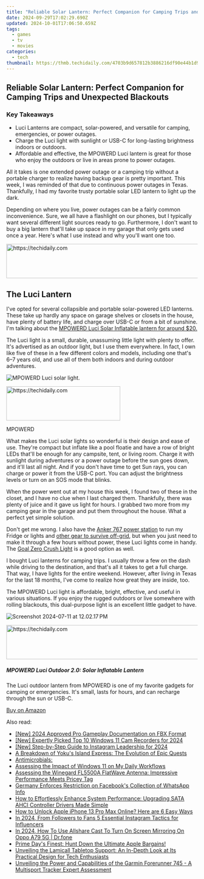 ```yaml
---
title: "Reliable Solar Lantern: Perfect Companion for Camping Trips and Unexpected Blackouts"
date: 2024-09-29T17:02:29.690Z
updated: 2024-10-01T17:06:50.659Z
tags:
  - games
  - tv
  - movies
categories:
  - tech
thumbnail: https://thmb.techidaily.com/4703b9d657812b3886216df90e44b1d9ef5fb3878b6869f4909ce7c65740d3ae.jpg
---
```


## Reliable Solar Lantern: Perfect Companion for Camping Trips and Unexpected Blackouts

### Key Takeaways

* Luci Lanterns are compact, solar-powered, and versatile for camping, emergencies, or power outages.
* Charge the Luci light with sunlight or USB-C for long-lasting brightness indoors or outdoors.
* Affordable and effective, the MPOWERD Luci lantern is great for those who enjoy the outdoors or live in areas prone to power outages.

 All it takes is one extended power outage or a camping trip without a portable charger to realize having backup gear is pretty important. This week, I was reminded of that due to continuous power outages in Texas. Thankfully, I had my favorite trusty portable solar LED lantern to light up the dark.

 Depending on where you live, power outages can be a fairly common inconvenience. Sure, we all have a flashlight on our phones, but I typically want several different light sources ready to go. Furthermore, I don't want to buy a big lantern that'll take up space in my garage that only gets used once a year. Here's what I use instead and why you'll want one too.

<!-- affiliate ads begin -->
<a href="https://imp.i357552.net/c/5597632/1001453/11832" target="_top" id="1001453">
  <img src="//a.impactradius-go.com/display-ad/11832-1001453" border="0" alt="https://techidaily.com" width="728" height="90"/>
</a>
<img height="0" width="0" src="https://imp.i357552.net/i/5597632/1001453/11832" style="position:absolute;visibility:hidden;" border="0" />
<!-- affiliate ads end -->

##  The Luci Lantern

 I've opted for several collapsible and portable solar-powered LED lanterns. These take up hardly any space on garage shelves or closets in the house, have plenty of battery life, and charge over USB-C or from a bit of sunshine. I'm talking about the [MPOWERD Luci Solar Inflatable lantern for around $20.](https://www.amazon.com/MPOWERD-Luci-Outdoor-2-0-Rechargeable/dp/B0BX2GN4KL?tag=hotoge-20&ascsubtag=UUhtgUeUpU2004131&asc%5Frefurl=https%3A%2F%2Fwww.howtogeek.com%2Fsolar-lantern-perfect-for-camping-or-power-outages%2F&asc%5Fcampaign=Short-Term) 

 The Luci light is a small, durable, unassuming little light with plenty to offer. It's advertised as an outdoor light, but I use them everywhere. In fact, I own like five of these in a few different colors and models, including one that's 6–7 years old, and use all of them both indoors and during outdoor adventures.

![MPOWERD Luci solar light.](https://static1.howtogeekimages.com/wordpress/wp-content/uploads/2024/07/luci-all-three.jpg) 

<!-- affiliate ads begin -->
<a href="https://aligracehair.sjv.io/c/5597632/2027190/19272" target="_top" id="2027190">
  <img src="//a.impactradius-go.com/display-ad/19272-2027190" border="0" alt="https://techidaily.com" width="300" height="90"/>
</a>
<img height="0" width="0" src="https://aligracehair.sjv.io/i/5597632/2027190/19272" style="position:absolute;visibility:hidden;" border="0" />
<!-- affiliate ads end -->

MPOWERD

 What makes the Luci solar lights so wonderful is their design and ease of use. They're compact but inflate like a pool floatie and have a row of bright LEDs that'll be enough for any campsite, tent, or living room. Charge it with sunlight during adventures or a power outage before the sun goes down, and it'll last all night. And if you don't have time to get Sun rays, you can charge or power it from the USB-C port. You can adjust the brightness levels or turn on an SOS mode that blinks. 

 When the power went out at my house this week, I found two of these in the closet, and I have no clue when I last charged them. Thankfully, there was plenty of juice and it gave us light for hours. I grabbed two more from my camping gear in the garage and put them throughout the house. What a perfect yet simple solution.

 Don't get me wrong. I also have the [Anker 767 power station](https://sim-unlock.techidaily.com/in-2024-android-unlock-code-sim-unlock-your-infinix-hot-40-phone-and-remove-locked-screen-by-drfone-android/) to run my Fridge or lights and [other gear to survive off-grid](https://visual-screen-recording.techidaily.com/updated-2024-approved-enable-vlcs-webcam-recording-for-high-quality-footage/), but when you just need to make it through a few hours without power, these Luci lights come in handy. The [Goal Zero Crush Light](https://www.amazon.com/Goal-Zero-Crush-Powered-Lantern/dp/B07BMJPH8L/?tag=hotoge-20&ascsubtag=UUhtgUeUpU2004131&asc%5Frefurl=https%3A%2F%2Fwww.howtogeek.com%2Fsolar-lantern-perfect-for-camping-or-power-outages%2F&asc%5Fcampaign=Short-Term) is a good option as well.

 I bought Luci lanterns for camping trips. I usually throw a few on the dash while driving to the destination, and that's all it takes to get a full charge. That way, I have lights for the entire weekend. However, after living in Texas for the last 18 months, I've come to realize how great they are inside, too.

 The MPOWERD Luci light is affordable, bright, effective, and useful in various situations. If you enjoy the rugged outdoors or live somewhere with rolling blackouts, this dual-purpose light is an excellent little gadget to have.

![Screenshot 2024-07-11 at 12.02.17 PM](https://static1.howtogeekimages.com/wordpress/wp-content/uploads/2024/07/screenshot-2024-07-11-at-12-02-17-pm.jpg) 

<!-- affiliate ads begin -->
<a href="https://appsumo.8odi.net/c/5597632/2144276/7443" target="_top" id="2144276">
  <img src="//a.impactradius-go.com/display-ad/7443-2144276" border="0" alt="https://techidaily.com" width="728" height="90"/>
</a>
<img height="0" width="0" src="https://appsumo.8odi.net/i/5597632/2144276/7443" style="position:absolute;visibility:hidden;" border="0" />
<!-- affiliate ads end -->

#####  MPOWERD Luci Outdoor 2.0: Solar Inflatable Lantern

The Luci outdoor lantern from MPOWERD is one of my favorite gadgets for camping or emergencies. It's small, lasts for hours, and can recharge through the sun or USB-C. 

[Buy on Amazon](https://www.amazon.com/MPOWERD-Luci-Outdoor-2-0-Rechargeable/dp/B0BX2GN4KL?tag=hotoge-20&ascsubtag=UUhtgUeUpU2004131&asc%5Frefurl=https%3A%2F%2Fwww.howtogeek.com%2Fsolar-lantern-perfect-for-camping-or-power-outages%2F&asc%5Fcampaign=Short-Term)

<ins class="adsbygoogle"
     style="display:block"
     data-ad-format="autorelaxed"
     data-ad-client="ca-pub-7571918770474297"
     data-ad-slot="1223367746"></ins>

<ins class="adsbygoogle"
     style="display:block"
     data-ad-client="ca-pub-7571918770474297"
     data-ad-slot="8358498916"
     data-ad-format="auto"
     data-full-width-responsive="true"></ins>

<span class="atpl-alsoreadstyle">Also read:</span>
<div><ul>
<li><a href="https://screen-sharing-recording.techidaily.com/new-2024-approved-pro-gameplay-documentation-on-fbx-format/"><u>[New] 2024 Approved Pro Gameplay Documentation on FBX Format</u></a></li>
<li><a href="https://screen-mirroring-recording.techidaily.com/new-expertly-picked-top-10-windows-11-cam-recorders-for-2024/"><u>[New] Expertly Picked Top 10 Windows 11 Cam Recorders for 2024</u></a></li>
<li><a href="https://instagram-video-files.techidaily.com/new-step-by-step-guide-to-instagram-leadership-for-2024/"><u>[New] Step-by-Step Guide to Instagram Leadership for 2024</u></a></li>
<li><a href="https://buynow-marvelous.techidaily.com/a-breakdown-of-yokus-island-express-the-evolution-of-epic-quests/"><u>A Breakdown of Yoku's Island Express: The Evolution of Epic Quests</u></a></li>
<li><a href="https://buynow-marvelous.techidaily.com/antimicrobials/"><u>Antimicrobials:</u></a></li>
<li><a href="https://buynow-marvelous.techidaily.com/assessing-the-impact-of-windows-11-on-my-daily-workflows/"><u>Assessing the Impact of Windows 11 on My Daily Workflows</u></a></li>
<li><a href="https://buynow-marvelous.techidaily.com/assessing-the-winegard-fl5500a-flatwave-antenna-impressive-performance-meets-pricey-tag/"><u>Assessing the Winegard FL5500A FlatWave Antenna: Impressive Performance Meets Pricey Tag</u></a></li>
<li><a href="https://facebook.techidaily.com/germany-enforces-restriction-on-facebooks-collection-of-whatsapp-info/"><u>Germany Enforces Restriction on Facebook's Collection of WhatsApp Info</u></a></li>
<li><a href="https://win-dash.techidaily.com/how-to-effortlessly-enhance-system-performance-upgrading-sata-ahci-controller-drivers-made-simple/"><u>How to Effortlessly Enhance System Performance: Upgrading SATA AHCI Controller Drivers Made Simple</u></a></li>
<li><a href="https://sim-unlock.techidaily.com/how-to-unlock-apple-iphone-13-pro-max-online-here-are-6-easy-ways-by-drfone-ios/"><u>How to Unlock Apple iPhone 13 Pro Max Online? Here are 6 Easy Ways</u></a></li>
<li><a href="https://instagram-video-recordings.techidaily.com/in-2024-from-followers-to-fans-5-essential-instagram-tactics-for-influencers/"><u>In 2024, From Followers to Fans 5 Essential Instagram Tactics for Influencers</u></a></li>
<li><a href="https://screen-mirror.techidaily.com/in-2024-how-to-use-allshare-cast-to-turn-on-screen-mirroring-on-oppo-a79-5g-drfone-by-drfone-android/"><u>In 2024, How To Use Allshare Cast To Turn On Screen Mirroring On Oppo A79 5G | Dr.fone</u></a></li>
<li><a href="https://buynow-marvelous.techidaily.com/1723046974232-prime-days-finest-hunt-down-the-ultimate-apple-bargains/"><u>Prime Day's Finest: Hunt Down the Ultimate Apple Bargains!</u></a></li>
<li><a href="https://buynow-marvelous.techidaily.com/unveiling-the-lamicall-tabletop-support-an-in-depth-look-at-its-practical-design-for-tech-enthusiasts/"><u>Unveiling the Lamicall Tabletop Support: An In-Depth Look at Its Practical Design for Tech Enthusiasts</u></a></li>
<li><a href="https://buynow-marvelous.techidaily.com/unveiling-the-power-and-capabilities-of-the-garmin-forerunner-745-a-multisport-tracker-expert-assessment/"><u>Unveiling the Power and Capabilities of the Garmin Forerunner 745 - A Multisport Tracker Expert Assessment</u></a></li>
</ul></div>

